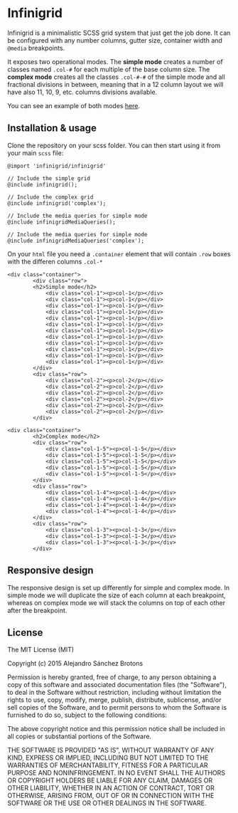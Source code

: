 Infinigrid
==========

Infinigrid is a minimalistic SCSS grid system that just get the job
done. It can be configured with any number columns, gutter size,
container width and `@media` breakpoints.

It exposes two operational modes. The **simple mode** creates a number
of classes named `.col-#` for each multiple of the base column size.
The **complex mode** creates all the classes `.col-#-#` of the simple
mode and all fractional divisions in between, meaning that in a 12
column layout we will have also 11, 10, 9, etc. columns divisions
available.

You can see an example of both modes
[here](http://kniren.github.io/infinigrid).

Installation & usage
--------------------

Clone the repository on your scss folder. You can then start using it
from your main `scss` file:

```
@import 'infinigrid/infinigrid'

// Include the simple grid
@include infinigrid();

// Include the complex grid
@include infinigrid('complex');

// Include the media queries for simple mode
@include infinigridMediaQueries();

// Include the media queries for simple mode
@include infinigridMediaQueries('complex');
```

On your `html` file you need a `.container` element that will contain
`.row` boxes with the differen columns `.col-*`

```
<div class="container">
        <div class="row">
        <h2>Simple mode</h2>
            <div class="col-1"><p>col-1</p></div> 
            <div class="col-1"><p>col-1</p></div> 
            <div class="col-1"><p>col-1</p></div> 
            <div class="col-1"><p>col-1</p></div> 
            <div class="col-1"><p>col-1</p></div> 
            <div class="col-1"><p>col-1</p></div> 
            <div class="col-1"><p>col-1</p></div> 
            <div class="col-1"><p>col-1</p></div> 
            <div class="col-1"><p>col-1</p></div> 
            <div class="col-1"><p>col-1</p></div> 
            <div class="col-1"><p>col-1</p></div> 
            <div class="col-1"><p>col-1</p></div> 
        </div> 
        <div class="row">
            <div class="col-2"><p>col-2</p></div> 
            <div class="col-2"><p>col-2</p></div> 
            <div class="col-2"><p>col-2</p></div> 
            <div class="col-2"><p>col-2</p></div> 
            <div class="col-2"><p>col-2</p></div> 
            <div class="col-2"><p>col-2</p></div> 
        </div> 
```

```
<div class="container">
        <h2>Complex mode</h2>
        <div class="row">
            <div class="col-1-5"><p>col-1-5</p></div> 
            <div class="col-1-5"><p>col-1-5</p></div> 
            <div class="col-1-5"><p>col-1-5</p></div> 
            <div class="col-1-5"><p>col-1-5</p></div> 
            <div class="col-1-5"><p>col-1-5</p></div> 
        </div> 
        <div class="row">
            <div class="col-1-4"><p>col-1-4</p></div> 
            <div class="col-1-4"><p>col-1-4</p></div> 
            <div class="col-1-4"><p>col-1-4</p></div> 
            <div class="col-1-4"><p>col-1-4</p></div> 
        </div> 
        <div class="row">
            <div class="col-1-3"><p>col-1-3</p></div> 
            <div class="col-1-3"><p>col-1-3</p></div> 
            <div class="col-1-3"><p>col-1-3</p></div> 
        </div> 
```

Responsive design
-----------------

The responsive design is set up differently for simple and complex
mode. In simple mode we will duplicate the size of each column at each
breakpoint, whereas on complex mode we will stack the columns on top
of each other after the breakpoint.

License
-------

The MIT License (MIT)

Copyright (c) 2015 Alejandro Sánchez Brotons

Permission is hereby granted, free of charge, to any person obtaining
a copy of this software and associated documentation files (the
"Software"), to deal in the Software without restriction, including
without limitation the rights to use, copy, modify, merge, publish,
distribute, sublicense, and/or sell copies of the Software, and to
permit persons to whom the Software is furnished to do so, subject to
the following conditions:

The above copyright notice and this permission notice shall be
included in all copies or substantial portions of the Software.

THE SOFTWARE IS PROVIDED "AS IS", WITHOUT WARRANTY OF ANY KIND,
EXPRESS OR IMPLIED, INCLUDING BUT NOT LIMITED TO THE WARRANTIES OF
MERCHANTABILITY, FITNESS FOR A PARTICULAR PURPOSE AND NONINFRINGEMENT.
IN NO EVENT SHALL THE AUTHORS OR COPYRIGHT HOLDERS BE LIABLE FOR ANY
CLAIM, DAMAGES OR OTHER LIABILITY, WHETHER IN AN ACTION OF CONTRACT,
TORT OR OTHERWISE, ARISING FROM, OUT OF OR IN CONNECTION WITH THE
SOFTWARE OR THE USE OR OTHER DEALINGS IN THE SOFTWARE.
